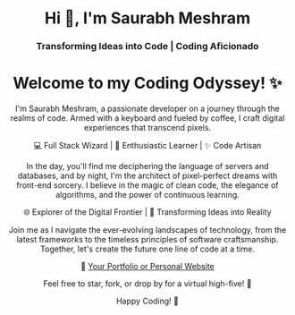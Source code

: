 

<!DOCTYPE html>
<html lang="en">
<head>
  <meta charset="UTF-8">
  <meta name="viewport" content="width=device-width, initial-scale=1.0">
 <h1 align="center">Hi 👋, I'm Saurabh Meshram</h1>
  <h3 align="center">Transforming Ideas into Code | Coding Aficionado</h3>
 
</head>
<body >
  <h1 align="center">Welcome to my Coding Odyssey! ✨</h1>
  <p align="center">
    I'm Saurabh Meshram, a passionate developer on a journey through the realms of code. Armed with a keyboard and fueled by coffee, I craft digital experiences that transcend pixels.
  </p>

  <p align="center">
    💻 Full Stack Wizard | 🚀 Enthusiastic Learner | ✨ Code Artisan
  </p>

  <p align="center">
    In the day, you'll find me deciphering the language of servers and databases, and by night, I'm the architect of pixel-perfect dreams with front-end sorcery. I believe in the magic of clean code, the elegance of algorithms, and the power of continuous learning.
  </p>

  <p align="center">
    🌐 Explorer of the Digital Frontier | 🚀 Transforming Ideas into Reality
  </p>

  <p align="center">
    Join me as I navigate the ever-evolving landscapes of technology, from the latest frameworks to the timeless principles of software craftsmanship. Together, let's create the future one line of code at a time.
  </p>

  <p align="center">
    🌟 <a href="https://saurabhs-portfolio.vercel.app/">Your Portfolio or Personal Website</a>
  </p>

  <p align="center">
    Feel free to star, fork, or drop by for a virtual high-five! 🚀
  </p>

  <p align="center">
    Happy Coding! 🖤
  </p>
</body>
</html>



